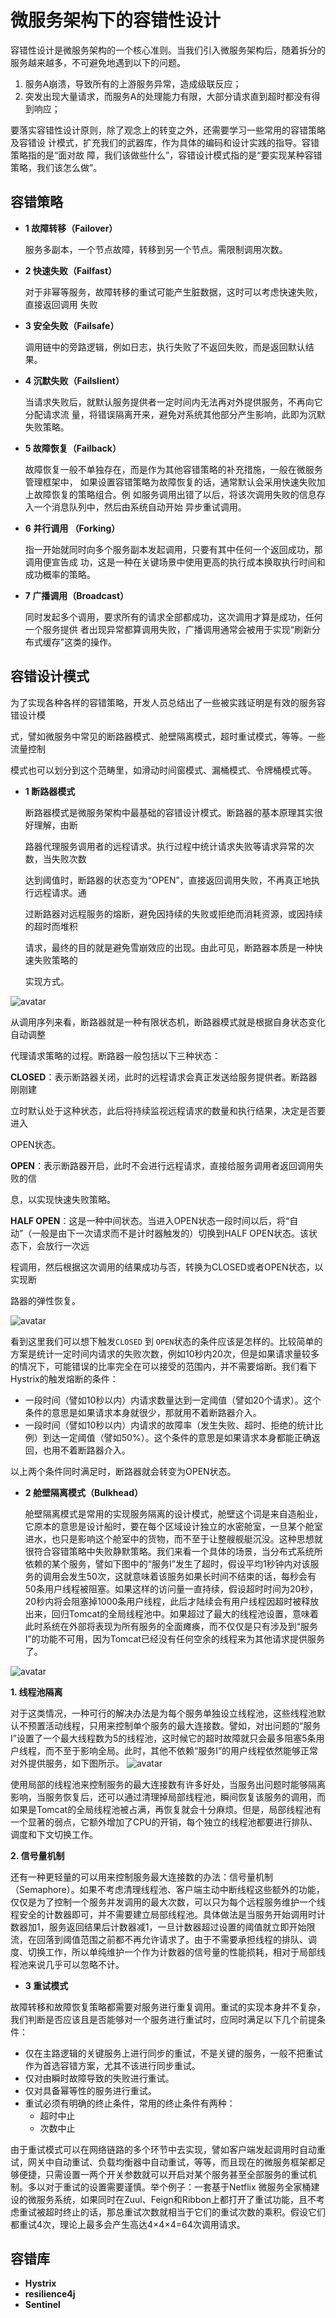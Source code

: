 # 微服务架构下的容错性设计

容错性设计是微服务架构的⼀个核⼼准则。当我们引⼊微服务架构后，随着拆分的服务越来越多，不可避免地遇到以下的问题。

1. 服务A崩溃，导致所有的上游服务异常，造成级联反应；
2. 突发出现⼤量请求，⽽服务A的处理能⼒有限，⼤部分请求直到超时都没有得到响应；


要落实容错性设计原则，除了观念上的转变之外，还需要学习⼀些常⽤的容错策略及容错设
计模式，扩充我们的武器库，作为具体的编码和设计实践的指导。容错策略指的是“⾯对故
障，我们该做些什么”，容错设计模式指的是“要实现某种容错策略，我们该怎么做”。

## 容错策略

- **1 故障转移（Failover）**

  服务多副本，⼀个节点故障，转移到另⼀个节点。需限制调⽤次数。
  
- **2 快速失败（Failfast）**

  对于⾮幂等服务，故障转移的重试可能产⽣脏数据，这时可以考虑快速失败，直接返回调⽤
  失败

- **3 安全失败（Failsafe）**

  调⽤链中的旁路逻辑，例如⽇志，执⾏失败了不返回失败，⽽是返回默认结果。

- **4 沉默失败（Failslient）**

  当请求失败后，就默认服务提供者⼀定时间内⽆法再对外提供服务，不再向它分配请求流
  量，将错误隔离开来，避免对系统其他部分产⽣影响，此即为沉默失败策略。
- **5 故障恢复（Failback）**
  
  故障恢复⼀般不单独存在，⽽是作为其他容错策略的补充措施，⼀般在微服务管理框架中，
  如果设置容错策略为故障恢复的话，通常默认会采⽤快速失败加上故障恢复的策略组合。例
  如服务调⽤出错了以后，将该次调⽤失败的信息存⼊⼀个消息队列中，然后由系统⾃动开始
  异步重试调⽤。
- **6 并⾏调⽤ （Forking）**
  
  指⼀开始就同时向多个服务副本发起调⽤，只要有其中任何⼀个返回成功，那调⽤便宣告成
  功，这是⼀种在关键场景中使⽤更⾼的执⾏成本换取执⾏时间和成功概率的策略。
- **7 ⼴播调⽤（Broadcast）**

  同时发起多个调⽤，要求所有的请求全部都成功，这次调⽤才算是成功，任何⼀个服务提供
  者出现异常都算调⽤失败，⼴播调⽤通常会被⽤于实现“刷新分布式缓存”这类的操作。



## 容错设计模式

​    为了实现各种各样的容错策略，开发⼈员总结出了⼀些被实践证明是有效的服务容错设计模

式，譬如微服务中常⻅的断路器模式、舱壁隔离模式，超时重试模式，等等。⼀些流量控制

模式也可以划分到这个范畴⾥，如滑动时间窗模式、漏桶模式、令牌桶模式等。



- **1 断路器模式**

   断路器模式是微服务架构中最基础的容错设计模式。断路器的基本原理其实很好理解，由断

  路器代理服务调⽤者的远程请求。执⾏过程中统计请求失败等请求异常的次数，当失败次数

  达到阈值时，断路器的状态变为“OPEN”，直接返回调⽤失败，不再真正地执⾏远程请求。通

  过断路器对远程服务的熔断，避免因持续的失败或拒绝⽽消耗资源，或因持续的超时⽽堆积

  请求，最终的⽬的就是避免雪崩效应的出现。由此可⻅，断路器本质是⼀种快速失败策略的

  实现⽅式。

![avatar](_media/../../../../_media/image/structure/1613903654870.jpg) 

  从调⽤序列来看，断路器就是⼀种有限状态机，断路器模式就是根据⾃身状态变化⾃动调整

  代理请求策略的过程。断路器⼀般包括以下三种状态：

  **CLOSED**：表示断路器关闭，此时的远程请求会真正发送给服务提供者。断路器刚刚建

  ⽴时默认处于这种状态，此后将持续监视远程请求的数量和执⾏结果，决定是否要进⼊

  OPEN状态。

  **OPEN**：表示断路器开启，此时不会进⾏远程请求，直接给服务调⽤者返回调⽤失败的信

  息，以实现快速失败策略。

  **HALF OPEN**：这是⼀种中间状态。当进⼊OPEN状态⼀段时间以后，将“⾃动”（⼀般是由下⼀次请求⽽不是计时器触发的）切换到HALF OPEN状态。该状态下，会放⾏⼀次远

  程调⽤，然后根据这次调⽤的结果成功与否，转换为CLOSED或者OPEN状态，以实现断

  路器的弹性恢复。

![avatar](_media/../../../../_media/image/structure/11.png) 

看到这⾥我们可以想下触发`CLOSED` 到 `OPEN`状态的条件应该是怎样的。⽐较简单的⽅案是统计⼀定时间内请求的失败次数，例如10秒内20次，但是如果请求量较多的情况下，可能错误的⽐率完全在可以接受的范围内，并不需要熔断。我们看下Hystrix的触发熔断的条件：
  - ⼀段时间（譬如10秒以内）内请求数量达到⼀定阈值（譬如20个请求）。这个条件的意思是如果请求本身就很少，那就⽤不着断路器介⼊。
  - ⼀段时间（譬如10秒以内）内请求的故障率（发⽣失败、超时、拒绝的统计⽐例）到达⼀定阈值（譬如50%）。这个条件的意思是如果请求本身都能正确返回，也⽤不着断路器介⼊。

以上两个条件同时满⾜时，断路器就会转变为OPEN状态。

- **2 舱壁隔离模式（Bulkhead）**

  舱壁隔离模式是常⽤的实现服务隔离的设计模式，舱壁这个词是来⾃造船业，它原本的意思是设计船时，要在每个区域设计独⽴的⽔密舱室，⼀旦某个舱室进⽔，也只是影响这个舱室中的货物，⽽不⾄于让整艘舰艇沉没。这种思想就很符合容错策略中失败静默策略。我们来看⼀个具体的场景，当分布式系统所依赖的某个服务，譬如下图中的“服务I”发⽣了超时，假设平均1秒钟内对该服务的调⽤会发⽣50次，这就意味着该服务如果⻓时间不结束的话，每秒会有50条⽤户线程被阻塞。如果这样的访问量⼀直持续，假设超时时间为20秒，20秒内将会阻塞掉1000条⽤户线程，此后才陆续会有⽤户线程因超时被释放出来，回归Tomcat的全局线程池中。如果超过了最⼤的线程池设置，意味着此时系统在外部将表现为所有服务的全⾯瘫痪，⽽不仅仅是只有涉及到“服务I”的功能不可⽤，因为Tomcat已经没有任何空余的线程来为其他请求提供服务了。

![avatar](_media/../../../../_media/image/structure/isolation-none.40f5630c.png) 

  **1. 线程池隔离**

  对于这类情况，⼀种可⾏的解决办法是为每个服务单独设⽴线程池，这些线程池默认不预置活动线程，只⽤来控制单个服务的最⼤连接数。譬如，对出问题的“服务I”设置了⼀个最⼤线程数为5的线程池，这时候它的超时故障就只会最多阻塞5条⽤户线程，⽽不⾄于影响全局。此时，其他不依赖“服务I”的⽤户线程依然能够正常对外提供服务，如下图所示。
![avatar](_media/../../../../_media/image/structure/12.png) 

  使⽤局部的线程池来控制服务的最⼤连接数有许多好处，当服务出问题时能够隔离影响，当服务恢复后，还可以通过清理掉局部线程池，瞬间恢复该服务的调⽤，⽽如果是Tomcat的全局线程池被占满，再恢复就会⼗分麻烦。但是，局部线程池有⼀个显著的弱点，它额外增加了CPU的开销，每个独⽴的线程池都要进⾏排队、调度和下⽂切换⼯作。

  **2. 信号量机制**

  还有⼀种更轻量的可以⽤来控制服务最⼤连接数的办法：信号量机制（Semaphore）。如果不考虑清理线程池、客户端主动中断线程这些额外的功能，仅仅是为了控制⼀个服务并发调⽤的最⼤次数，可以只为每个远程服务维护⼀个线程安全的计数器即可，并不需要建⽴局部线程池。具体做法是当服务开始调⽤时计数器加1，服务返回结果后计数器减1，⼀旦计数器超过设置的阈值就⽴即开始限流，在回落到阈值范围之前都不再允许请求了。由于不需要承担线程的排队、调度、切换⼯作，所以单纯维护⼀个作为计数器的信号量的性能损耗，相对于局部线程池来说⼏乎可以忽略不计。


- **3 重试模式**

故障转移和故障恢复策略都需要对服务进⾏重复调⽤。重试的实现本身并不复杂，我们判断是否应该且是否能够对⼀个服务进⾏重试时，应同时满⾜以下⼏个前提条件：
  - 仅在主路逻辑的关键服务上进⾏同步的重试，不是关键的服务，⼀般不把重试作为⾸选容错⽅案，尤其不该进⾏同步重试。
  - 仅对由瞬时故障导致的失败进⾏重试。
  - 仅对具备幂等性的服务进⾏重试。
  - 重试必须有明确的终⽌条件，常⽤的终⽌条件有两种：
    - 超时中⽌
    - 次数中⽌

由于重试模式可以在⽹络链路的多个环节中去实现，譬如客户端发起调⽤时⾃动重试，⽹关中⾃动重试、负载均衡器中⾃动重试，等等，⽽且现在的微服务框架都⾜够便捷，只需设置⼀两个开关参数就可以开启对某个服务甚⾄全部服务的重试机制。多以对于重试的设置需要谨慎。举个例⼦：⼀套基于Netflix 微服务全家桶建设的微服务系统，如果同时在Zuul、Feign和Ribbon上都打开了重试功能，且不考虑重试被超时终⽌的话，那总重试次数就相当于它们的重试次数的乘积。假设它们都重试4次，理论上最多会产⽣⾼达4×4×4=64次调⽤请求。

## 容错库

- **Hystrix**
- **resilience4j**
- **Sentinel**
